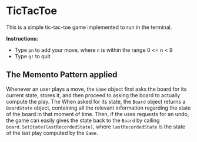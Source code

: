 # TicTacToe

This is a simple tic-tac-toe game implemented to run in the terminal.

**Instructions:**

- Type `pn` to add your move, where `n` is within the range 0 <= n < 9
- Type `q!` to quit

## The Memento Pattern applied

Whenever an user plays a move, the `Game` object first asks the board for its current state, stores it, and then proceed to asking the board to actually compute the play. The When asked for its state, the `Board` object returns a `BoardState` object, containing all the relevant information regarding the state of the board in that moment of time. Then, if the uses requests for an undo, the game can easily gives the state back to the `Board` by calling `board.SetState(lastRecordedState)`, where `lastRecordedState` is the state of the last play computed by the `Game`.
